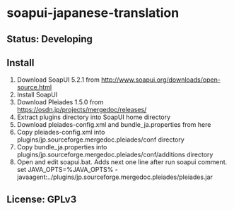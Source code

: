 # soapui-japanese-translation

## Status: Developing

## Install
1. Download SoapUI 5.2.1 from http://www.soapui.org/downloads/open-source.html
1. Install SoapUI
1. Download Pleiades 1.5.0 from https://osdn.jp/projects/mergedoc/releases/
1. Extract plugins directory into SoapUI home directory
1. Download pleiades-config.xml and bundle_ja.properties from here
1. Copy pleiades-config.xml into plugins/jp.sourceforge.mergedoc.pleiades/conf directory
1. Copy bundle_ja.properties into plugins/jp.sourceforge.mergedoc.pleiades/conf/additions directory
1. Open and edit soapui.bat. Adds next one line after run soapui comment.
set JAVA_OPTS=%JAVA_OPTS% -javaagent:../plugins/jp.sourceforge.mergedoc.pleiades/pleiades.jar

## License: GPLv3

